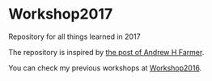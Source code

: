 # Workshop2017
Repository for all things learned in 2017

The repository is inspired by [the post of Andrew H Farmer](http://andrewhfarmer.com/npm-sandboxing/).

You can check my previous workshops at [Workshop2016](https://github.com/edgarshurtado/Workshop2016).
